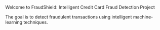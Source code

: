 Welcome to FraudShield: Intelligent Credit Card Fraud Detection Project

The goal is to detect fraudulent transactions using intelligent machine-learning techniques.

